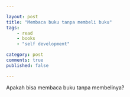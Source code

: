 ```yaml
---

layout: post
title: "Membaca buku tanpa membeli buku"
tags: 
    - read
    - books
    - "self development"

category: post
comments: true
published: false

---
```


Apakah bisa membaca buku tanpa membelinya?